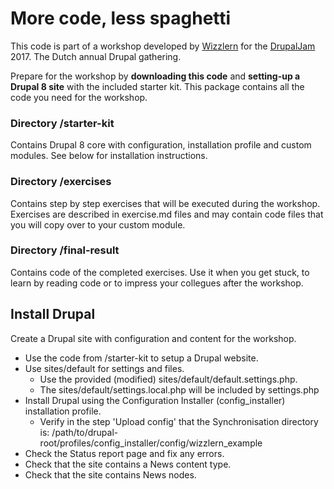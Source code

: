# More code, less spaghetti

This code is part of a workshop developed by [Wizzlern](https://wizzlern.nl) for the [DrupalJam](https://drupaljam.nl) 2017. The Dutch annual Drupal gathering.

Prepare for the workshop by **downloading this code** and **setting-up a Drupal 8 site** with the included starter kit. This package contains all the code you need for the workshop. 


### Directory /starter-kit

Contains Drupal 8 core with configuration, installation profile and custom modules. See below for installation instructions.

### Directory /exercises

Contains step by step exercises that will be executed during the workshop. Exercises are described in exercise.md files and may contain code files that you will copy over to your custom module.

### Directory /final-result

Contains code of the completed exercises. Use it when you get stuck, to learn by reading code or to impress your collegues after the workshop.

## Install Drupal
Create a Drupal site with configuration and content for the workshop.

- Use the code from /starter-kit to setup a Drupal website.
- Use sites/default for settings and files. 
  - Use the provided (modified) sites/default/default.settings.php.
  - The sites/default/settings.local.php will be included by settings.php
- Install Drupal using the Configuration Installer (config_installer) installation profile.
  - Verify in the step 'Upload config' that the Synchronisation directory is: 
    /path/to/drupal-root/profiles/config_installer/config/wizzlern_example
- Check the Status report page and fix any errors.
- Check that the site contains a News content type.
- Check that the site contains News nodes.
